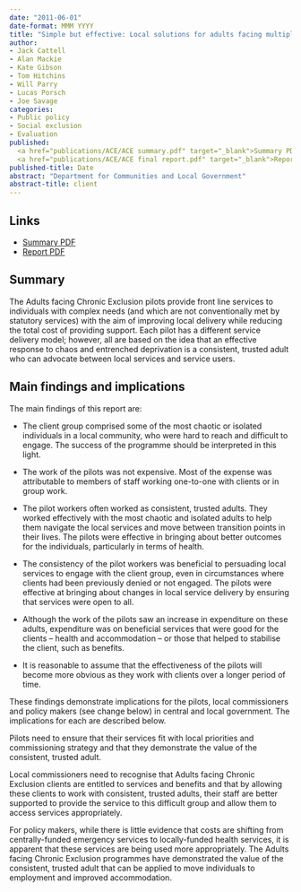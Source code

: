 ```yaml
---
date: "2011-06-01"
date-format: MMM YYYY
title: "Simple but effective: Local solutions for adults facing multiple deprivation (Adults facing Chronic Exclusion evaluation)"
author:
- Jack Cattell 
- Alan Mackie 
- Kate Gibson
- Tom Hitchins
- Will Parry
- Lucas Porsch
- Joe Savage
categories:
- Public policy
- Social exclusion
- Evaluation
published: 
  <a href="publications/ACE/ACE summary.pdf" target="_blank">Summary PDF</a></br>
  <a href="publications/ACE/ACE final report.pdf" target="_blank">Report PDF</a>
published-title: Date
abstract: "Department for Communities and Local Government"
abstract-title: client
---
```


## Links

* <a href="publications/ACE/ACE summary.pdf" target="_blank">Summary PDF</a></br>
* <a href="publications/ACE/ACE final report.pdf" target="_blank">Report PDF</a>

## Summary

The Adults facing Chronic Exclusion pilots provide front line services to individuals with complex needs (and which are not conventionally met by statutory services) with the aim of improving local delivery while reducing the total cost of providing support. Each pilot has a different service delivery model; however, all are based on the idea that an effective response to chaos and entrenched deprivation is a consistent, trusted adult who can advocate between local services and service users.


## Main findings and implications

The main findings of this report are:

* The client group comprised some of the most chaotic or isolated individuals in a local community, who were hard to reach and difficult to engage. The success of the programme should be interpreted in this light.

* The work of the pilots was not expensive. Most of the expense was attributable to members of staff working one-to-one with clients or in group work.

* The pilot workers often worked as consistent, trusted adults. They worked effectively with the most chaotic and isolated adults to help them navigate the local services and move between transition points in their lives. The pilots were effective in bringing about better outcomes for the individuals, particularly in terms of health.

* The consistency of the pilot workers was beneficial to persuading local services to engage with the client group, even in circumstances where clients had been previously denied or not engaged. The pilots were effective at bringing about changes in local service delivery by ensuring that services were open to all.

* Although the work of the pilots saw an increase in expenditure on these adults, expenditure was on beneficial services that were good for the clients – health and accommodation – or those that helped to stabilise the client, such as benefits.

* It is reasonable to assume that the effectiveness of the pilots will become more obvious as they work with clients over a longer period of time.


These findings demonstrate implications for the pilots, local commissioners and policy makers (see change below) in central and local government. The implications for each are described below.


Pilots need to ensure that their services fit with local priorities and commissioning strategy and that they demonstrate the value of the consistent, trusted adult.


Local commissioners need to recognise that Adults facing Chronic Exclusion clients are entitled to services and benefits and that by allowing these clients to work with consistent, trusted adults, their staff are better supported to provide the service to this difficult group and allow them to access services appropriately.


For policy makers, while there is little evidence that costs are shifting from centrally-funded emergency services to locally-funded health services, it is apparent that these services are being used more appropriately. The Adults facing Chronic Exclusion programmes have demonstrated the value of the consistent, trusted adult that can be applied to move individuals to employment and improved accommodation.
